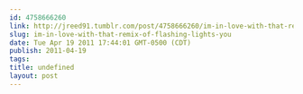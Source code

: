 ```yaml
---
id: 4758666260
link: http://jreed91.tumblr.com/post/4758666260/im-in-love-with-that-remix-of-flashing-lights-you
slug: im-in-love-with-that-remix-of-flashing-lights-you
date: Tue Apr 19 2011 17:44:01 GMT-0500 (CDT)
publish: 2011-04-19
tags: 
title: undefined
layout: post
---
```





